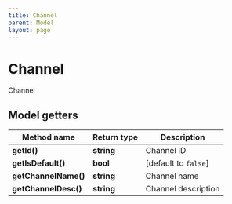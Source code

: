 ```yaml
---
title: Channel
parent: Model
layout: page
---
```


# Channel

Channel

## Model getters

Method name | Return type | Description
------------ | ------------- | -------------
**getId()** | **string** | Channel ID
**getIsDefault()** | **bool** | [default to `false`]
**getChannelName()** | **string** | Channel name
**getChannelDesc()** | **string** | Channel description

